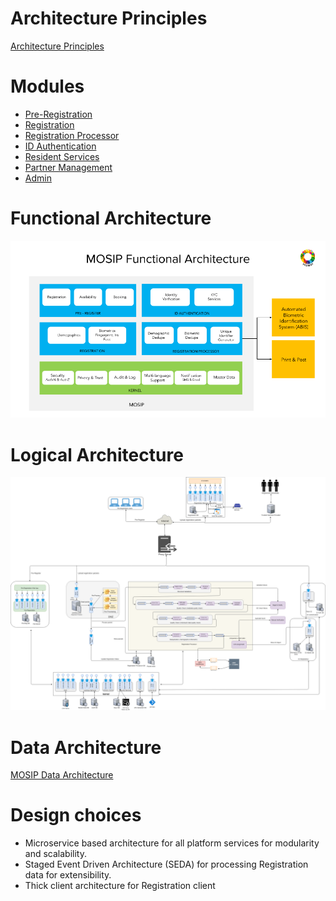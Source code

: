 # Architecture Principles
[Architecture Principles](MOSIP-Architecture-Principles)

# Modules
* [Pre-Registration](Pre-Registration)
* [Registration](Registration-Client)
* [Registration Processor](Registration-Processor)
* [ID Authentication](ID-Authentication)
* [Resident Services](Resident-Services)
* [Partner Management](Partner-Management)
* [Admin](Admin)

# Functional Architecture
![](_images/arch_diagrams/MOSIP_functional_architecture.png)

# Logical Architecture
![](_images/arch_diagrams/MOSIP_logical_architecture_v0.1.png)

# Data Architecture
[MOSIP Data Architecture](https://github.com/mosip/documentation/wiki/MOSIP-Data-Architecture)

# Design choices
* Microservice based architecture for all platform services for modularity and scalability.
* Staged Event Driven Architecture (SEDA) for processing Registration data for extensibility.
* Thick client architecture for Registration client
